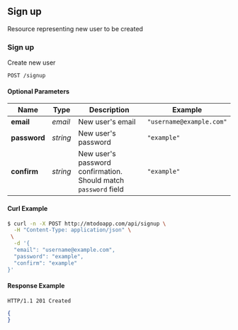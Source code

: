 ## <a name="resource-signup"></a>Sign up

Resource representing new user to be created

### Sign up 

Create new user

```
POST /signup
```

#### Optional Parameters

| Name | Type | Description | Example |
| ------- | ------- | ------- | ------- |
| **email** | *email* | New user's email | `"username@example.com"` |
| **password** | *string* | New user's password | `"example"` |
| **confirm** | *string* | New user's password confirmation. Should match `password` field | `"example"` |


#### Curl Example

```bash
$ curl -n -X POST http://mtodoapp.com/api/signup \
  -H "Content-Type: application/json" \
 \
  -d '{
  "email": "username@example.com",
  "password": "example",
  "confirm": "example"
}'
```


#### Response Example

```
HTTP/1.1 201 Created
```

```json
{
}
```


